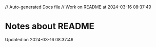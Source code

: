 // Auto-generated Docs file
// Work on README at 2024-03-16 08:37:49
# Notes about README
Updated on 2024-03-16 08:37:49
